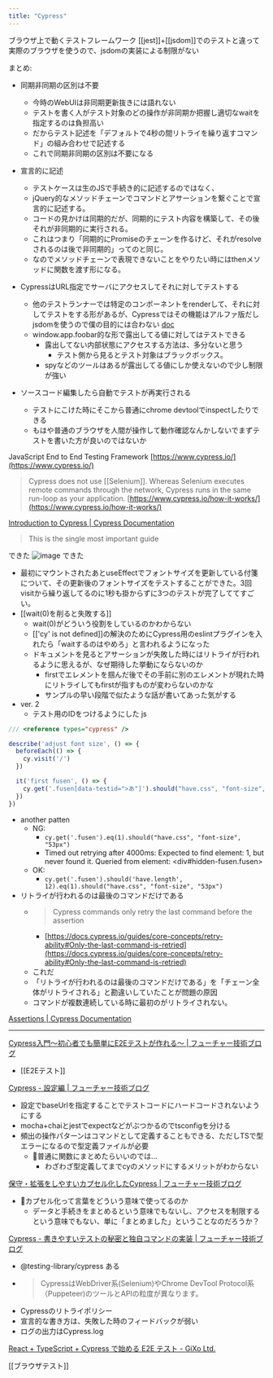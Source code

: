 ```yaml
---
title: "Cypress"
---
```


ブラウザ上で動くテストフレームワーク
[[jest]]+[[jsdom]]でのテストと違って実際のブラウザを使うので、jsdomの実装による制限がない

まとめ:
- 同期非同期の区別は不要
    - 今時のWebUIは非同期更新抜きには語れない
    - テストを書く人がテスト対象のどの操作が非同期か把握し適切なwaitを指定するのは負担高い
    - だからテスト記述を「デフォルトで4秒の間リトライを繰り返すコマンド」の組み合わせで記述する
    - これで同期非同期の区別は不要になる
- 宣言的に記述
    - テストケースは生のJSで手続き的に記述するのではなく、
    - jQuery的なメソッドチェーンでコマンドとアサーションを繋ぐことで宣言的に記述する。
    - コードの見かけは同期的だが、同期的にテスト内容を構築して、その後それが非同期的に実行される。
    - これはつまり「同期的にPromiseのチェーンを作るけど、それがresolveされるのは後で非同期的」ってのと同じ。
    - なのでメソッドチェーンで表現できないことをやりたい時にはthenメソッドに関数を渡す形になる。

- CypressはURL指定でサーバにアクセスしてそれに対してテストする
    - 他のテストランナーでは特定のコンポーネントをrenderして、それに対してテストをする形があるが、Cypressではその機能はアルファ版だしjsdomを使うので僕の目的には合わない [doc](https://docs.cypress.io/guides/component-testing/introduction)
    - window.app.foobar的な形で露出してる値に対してはテストできる
        - 露出してない内部状態にアクセスする方法は、多分ないと思う
            - テスト側から見るとテスト対象はブラックボックス。
        - spyなどのツールはあるが露出してる値にしか使えないので少し制限が強い

- ソースコード編集したら自動でテストが再実行される
    - テストにこけた時にそこから普通にchrome devtoolでinspectしたりできる
    - もはや普通のブラウザを人間が操作して動作確認なんかしないでまずテストを書いた方が良いのではないか


JavaScript End to End Testing Framework [https://www.cypress.io/](https://www.cypress.io/)
> Cypress does not use [[Selenium]].
> Whereas Selenium executes remote commands through the network, Cypress runs in the same run-loop as your application.
[https://www.cypress.io/how-it-works/](https://www.cypress.io/how-it-works/)

[Introduction to Cypress | Cypress Documentation](https://docs.cypress.io/guides/core-concepts/introduction-to-cypress)
> This is the single most important guide



できた
![image](https://gyazo.com/b39c9e4c072c6cb62a32e71ab249b5d4/thumb/1000)
できた
- 最初にマウントされたあとuseEffectでフォントサイズを更新している付箋について、その更新後のフォントサイズをテストすることができた。3回visitから繰り返してるのに1秒も掛からずに3つのテストが完了しててすごい。
- [[wait(0)を削ると失敗する]]
    - wait(0)がどういう役割をしているのかわからない
    - [['cy' is not defined]]の解決のためにCypress用のeslintプラグインを入れたら「waitするのはやめろ」と言われるようになった
    - ドキュメントを見るとアサーションが失敗した時にはリトライが行われるように思えるが、なぜ期待した挙動にならないのか
        - firstでエレメントを掴んだ後でその手前に別のエレメントが現れた時にリトライしてもfirstが指すものが変わらないのかな
        - サンプルの早い段階で似たような話が書いてあった気がする
- ver. 2
    - テスト用のIDをつけるようにした
js

```javascript
/// <reference types="cypress" />

describe('adjust font size', () => {
  beforeEach(() => {
    cy.visit('/')
  })

  it('first fusen', () => {
    cy.get('.fusen[data-testid=">あ"]').should("have.css", "font-size", "66px")
  })
})
```

- another patten
    - NG:
        - `cy.get('.fusen').eq(1).should("have.css", "font-size", "53px")`
        - Timed out retrying after 4000ms: Expected to find element: 1, but never found it. Queried from element: <div#hidden-fusen.fusen>
    - OK:
        - `cy.get('.fusen').should('have.length', 12).eq(1).should("have.css", "font-size", "53px")`
- リトライが行われるのは最後のコマンドだけである
    - > Cypress commands only retry the last command before the assertion
        - [https://docs.cypress.io/guides/core-concepts/retry-ability#Only-the-last-command-is-retried](https://docs.cypress.io/guides/core-concepts/retry-ability#Only-the-last-command-is-retried)
    - これだ
    - 「リトライが行われるのは最後のコマンドだけである」を「チェーン全体がリトライされる」と勘違いしていたことが問題の原因
    - コマンドが複数連続している時に最初のがリトライされない。


[Assertions | Cypress Documentation](https://docs.cypress.io/guides/references/assertions)




-----
[Cypress入門～初心者でも簡単にE2Eテストが作れる～ | フューチャー技術ブログ](https://future-architect.github.io/articles/20210428a/)
- [[E2Eテスト]]

[Cypress - 設定編 | フューチャー技術ブログ](https://future-architect.github.io/articles/20210428b/)
- 設定でbaseUrlを指定することでテストコードにハードコードされないようにする
- mocha+chaiとjestでexpectなどがぶつかるのでtsconfigを分ける
- 頻出の操作パターンはコマンドとして定義することもできる、ただしTSで型エラーになるので型定義ファイルが必要
    - 🤔普通に関数にまとめたらいいのでは…
        - わざわざ型定義してまでcyのメソッドにするメリットがわからない

[保守・拡張をしやすいカプセル化したCypress | フューチャー技術ブログ](https://future-architect.github.io/articles/20210428c/)
- 🤔カプセル化って言葉をどういう意味で使ってるのか
    - データと手続きをまとめるという意味でもないし、アクセスを制限するという意味でもない、単に「まとめました」ということなのだろうか？

[Cypress - 書きやすいテストの秘密と独自コマンドの実装 | フューチャー技術ブログ](https://future-architect.github.io/articles/20210428d/)
- @testing-library/cypress ある
- > CypressはWebDriver系(Selenium)やChrome DevTool Protocol系（Puppeteer)のツールとAPIの粒度が異なります。
- Cypressのリトライポリシー
- 宣言的な書き方は、失敗した時のフィードバックが弱い
- ログの出力はCypress.log

[React + TypeScript + Cypress で始める E2E テスト - GiXo Ltd.](https://www.gixo.jp/blog/16086/amp/)


[[ブラウザテスト]]

